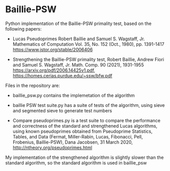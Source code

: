# Baillie-PSW
Python implementation of the Baillie-PSW primality test, based on the following papers:

- Lucas Pseudoprimes
Robert Baillie and Samuel S. Wagstaff, Jr.
Mathematics of Computation Vol. 35, No. 152 (Oct., 1980), pp. 1391-1417
https://www.jstor.org/stable/2006406

- Strengthening the Baillie-PSW primality test,
Robert Baillie, Andrew Fiori and Samuel S. Wagstaff, Jr.
Math. Comp. 90 (2021), 1931-1955
https://arxiv.org/pdf/2006.14425v1.pdf,  https://homes.cerias.purdue.edu/~ssw/bfw.pdf

Files in the repository are:

- baillie_psw.py contains the implemetation of the algorithm

- baillie PSW test suite.py  has a suite of tests of the algorithm, using sieve and segmented sieve to generate test numbers

- Compare pseudoprimes.py is a test suite to compare the performance and correctness of the standard and strengthened Lucas algorithms, 
using known pseudoprimes obtained from Pseudoprime Statistics, Tables, and Data (Fermat, Miller-Rabin, Lucas, Fibonacci, Pell, Frobenius, Baillie-PSW), 
Dana Jacobsen, 31 March 2020, http://ntheory.org/pseudoprimes.html 

My implementation of the strengthened algorithm is slightly slower than the standard algorithm, so the standard algorithm is used in baillie_psw
